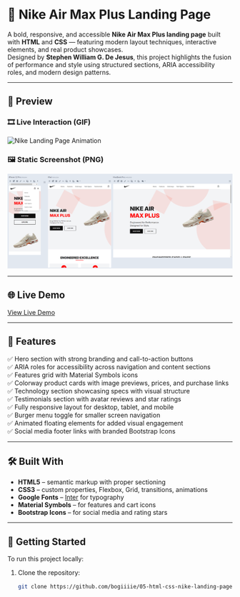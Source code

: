 # 👟 Nike Air Max Plus Landing Page

A bold, responsive, and accessible **Nike Air Max Plus landing page** built with **HTML** and **CSS** — featuring modern layout techniques, interactive elements, and real product showcases.  
Designed by **Stephen William G. De Jesus**, this project highlights the fusion of performance and style using structured sections, ARIA accessibility roles, and modern design patterns.

---

## 📸 Preview  

### 🎞️ Live Interaction (GIF)  
![Nike Landing Page Animation](images/demo.gif)

### 🖼️ Static Screenshot (PNG)  
![Nike Landing Page Screenshot](images/demo.png)

---

## 🌐 Live Demo  
[View Live Demo](https://bogiiiie.github.io/05-html-css-nike-landing-page/)

---

## 📁 Features

✅ Hero section with strong branding and call-to-action buttons  
✅ ARIA roles for accessibility across navigation and content sections  
✅ Features grid with Material Symbols icons  
✅ Colorway product cards with image previews, prices, and purchase links  
✅ Technology section showcasing specs with visual structure  
✅ Testimonials section with avatar reviews and star ratings  
✅ Fully responsive layout for desktop, tablet, and mobile  
✅ Burger menu toggle for smaller screen navigation  
✅ Animated floating elements for added visual engagement  
✅ Social media footer links with branded Bootstrap Icons  

---

## 🛠️ Built With

- **HTML5** – semantic markup with proper sectioning  
- **CSS3** – custom properties, Flexbox, Grid, transitions, animations  
- **Google Fonts** – [Inter](https://fonts.google.com/specimen/Inter) for typography  
- **Material Symbols** – for features and cart icons  
- **Bootstrap Icons** – for social media and rating stars  

---

## 🚀 Getting Started

To run this project locally:

1. Clone the repository:
   ```bash
   git clone https://github.com/bogiiiie/05-html-css-nike-landing-page.git
